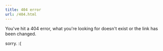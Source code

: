 ```yaml
---
title: 404 error
url: /404.html
---
```



You've hit a 404 error, what you're looking for doesn't exist or the link has been changed.

sorry. :(
